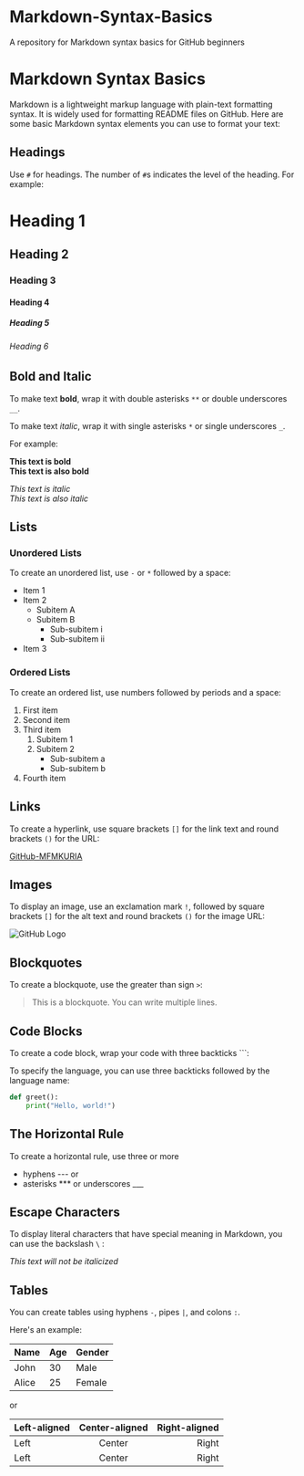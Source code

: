 # Markdown-Syntax-Basics
A repository for Markdown syntax basics for GitHub beginners

# Markdown Syntax Basics

Markdown is a lightweight markup language with plain-text formatting syntax. It is widely used for formatting README files on GitHub. Here are some basic Markdown syntax elements you can use to format your text:

## Headings

Use `#` for headings. The number of `#`s indicates the level of the heading. For example:

# Heading 1
## Heading 2
### Heading 3
#### Heading 4
##### Heading 5
###### Heading 6

## Bold and Italic

To make text **bold**, wrap it with double asterisks `**` or double underscores `__`.

To make text *italic*, wrap it with single asterisks `*` or single underscores `_`.

For example:

**This text is bold**  
__This text is also bold__

*This text is italic*  
_This text is also italic_

## Lists

### Unordered Lists

To create an unordered list, use `-` or `*` followed by a space:

- Item 1
- Item 2
  - Subitem A
  - Subitem B
    - Sub-subitem i
    - Sub-subitem ii
- Item 3

### Ordered Lists

To create an ordered list, use numbers followed by periods and a space:

1. First item
2. Second item
3. Third item
   1. Subitem 1
   2. Subitem 2
      - Sub-subitem a
      - Sub-subitem b
4. Fourth item

## Links

To create a hyperlink, use square brackets `[]` for the link text and round brackets `()` for the URL:

[GitHub-MFMKURIA](https://github.com/MFMKURIA)

## Images

To display an image, use an exclamation mark `!`, followed by square brackets `[]` for the alt text and round brackets `()` for the image URL:

![GitHub Logo](https://github.githubassets.com/images/modules/logos_page/GitHub-Mark.png)

## Blockquotes

To create a blockquote, use the greater than sign `>`:

> This is a blockquote.
> You can write multiple lines.

## Code Blocks

To create a code block, wrap your code with three backticks ```:

To specify the language, you can use three backticks followed by the language name:

```python
def greet():
    print("Hello, world!")
```

## The Horizontal Rule
To create a horizontal rule, 
use three or more 
- hyphens ---
or
- asterisks ***
or
underscores ___

## Escape Characters
To display literal characters that have special meaning in Markdown, you can use the backslash `\` :

*This text will not be italicized*

## Tables
You can create tables using hyphens `-`, pipes `|`, and colons `:`. 

Here's an example:

| Name  | Age | Gender |
|-------|-----|--------|
| John  | 30  | Male   |
| Alice | 25  | Female |

or

| Left-aligned | Center-aligned | Right-aligned |
| :----------- | :------------: | ------------: |
| Left         | Center         | Right         |
| Left         | Center         | Right         |

